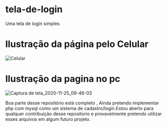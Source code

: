 # tela-de-login
Uma tela de login simples

<h1>Ilustração da página pelo Celular</h1>

![Celular](https://user-images.githubusercontent.com/74939512/100276769-70ad1f00-2f38-11eb-83b2-085f4ca544e6.png)

<h1>Ilustração da pagina no pc</h1>

![Captura de tela_2020-11-25_09-46-03](https://user-images.githubusercontent.com/74939512/100276945-bc5fc880-2f38-11eb-9f7d-20b41374694b.png)

<p>Boa parte desse repositório está completo , Ainda pretendo implementar php com mysql como um sistema de cadastro/login.Estou aberto para qualquer contribuição desse repositorio e provavelmente pretendo 
 utilizar esses arquivos em algum futuro projeto.</p>
